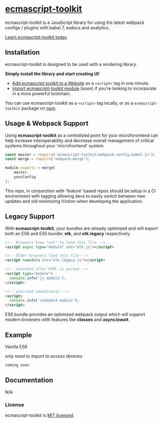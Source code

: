 # [ecmascript-toolkit](https://github.com/ryanspice/ecmascript-toolkit)

ecmascript-toolkit is a JavaScript library for using the latest webpack configs / plugins with babel 7, esdocs and analytics.

[Learn ecmascript-toolkit today](https://ryanspice.com/etk/).

## Installation

ecmascript-toolkit is designed to be used with a rendering library.

**Simply install the library and start creating UI**!

* [Add ecmascript-toolkit to a Website](https://github.com/ryanspice/ecmascript-toolkit) as a `<script>` tag in one minute.
* [Import ecmascript-toolkit module](https://www.npmjs.com/package/async.2018) (soon) if you're looking to incorporate in a more powerful toolchain.

You can use ecmascript-toolkit as a `<script>` tag locally, or as a `ecmascript-toolkit` package on [npm](https://www.npmjs.com/).


## Usage & Webpack Support

Using **ecmascript-toolkit** as a centralized point for your microforontend can help increase interoperability and decrease overall management of critical systems throughout your 'microfrontend' system.


```javascript
const master = require('ecmascript-toolkit/webpack.config.babel.js');
const merge = require('webpack-merge');

module.exports = merge(
    master,
    yourConfig
);
```

This repo, in conjunction with 'feature' based repos should be setup in a CI environment with tagging allowing devs to easily switch between new updates and old minimizing friction when developing the application. 

## Legacy Support

With **ecmascript-toolkit**, your bundles are already optimized and will export both an ES6 and ES5 bundle: **etk**, and **etk.legacy** respectively.

```html
<!-- Browsers know *not* to load this file -->
<script async type="module" src="etk.js"></script>

<!-- Older browsers load this file -->
<script nomodule src="etk.legacy.js"></script>

<!-- executed after HTML is parsed -->
<script type="module">
  console.info('js module');
</script>

<!-- executed immediately -->
<script>
  console.info('standard module');
</script>
```

ES6 bundle provides an optimized webpack output which will support modern browsers with features like **classes** and **async/await**.

## Example

Vanilla ES6

*only need to import to access libraries* 


```javascript
coming soon
```

## Documentation

N/A


### License

ecmascript-toolkit is [MIT licensed](./LICENSE).
